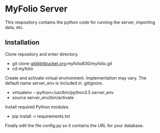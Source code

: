 # MyFolio Server

This respository contains the python code for running the server, importing data, etc.

## Installation

Clone repository and enter directory.

* git clone git@bitbucket.org:myfolio830/myfolio.git
* cd myfolio

Create and activate virtual environment. Implementation may vary. The default name server_env is included in .gitignore.

* virtualenv --python=/usr/bin/python3.5 server_env
* source server_env/bin/activate

Install required Python modules.

* pip install -r requirements.txt

Finally edit the file config.py so it contains the URL for your database.